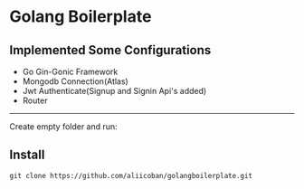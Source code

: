 # Golang Boilerplate 

## Implemented Some Configurations
* Go Gin-Gonic Framework
* Mongodb Connection(Atlas)
* Jwt Authenticate(Signup and Signin Api's added)
* Router

---

Create empty folder and run:

## Install 
```
git clone https://github.com/aliicoban/golangboilerplate.git
```



